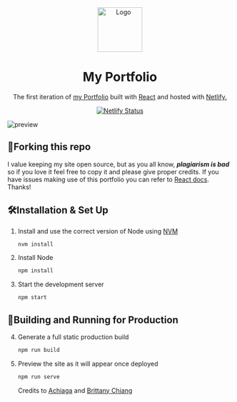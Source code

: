 <div align="center">
  <img alt="Logo" src="https://github.com/CrazyChickenDev/portfolio/blob/master/public/icon.png" width="100" />
</div>
<h1 align="center">
  My Portfolio
</h1>
<p align="center">
  The first iteration of <a href="https://nwaobidaniel.me" target="_blank">my Portfolio</a> built with <a href="https://reactjs.org/" target="_blank">React</a> and hosted with <a href="https://netlify.com/" target="_blank">Netlify.</a>
</p>
<p align="center">
  <a href="https://app.netlify.com/sites/crazychickendev/deploys" target="_blank">
    <img src="https://api.netlify.com/api/v1/badges/5c07aa83-582b-478e-a9a6-7341eb0a9484/deploy-status" alt="Netlify Status" />
  </a>
</p>

![preview](https://"")

## 🍴Forking this repo

I value keeping my site open source, but as you all know, _**plagiarism is bad**_ so if you love it feel free to copy it and please give proper credits. If you have issues making use of this portfolio you can refer to [React docs](https://reactjs.org/docs/getting-started.html). Thanks!

## 🛠Installation & Set Up

1. Install and use the correct version of Node using [NVM](https://github.com/nvm-sh/nvm)

   ```sh
   nvm install
   ```

2. Install Node

   ```sh
   npm install
   ```

3. Start the development server

   ```sh
   npm start
   ```

## 🚀Building and Running for Production

4. Generate a full static production build

   ```sh
   npm run build
   ```

5. Preview the site as it will appear once deployed

   ```sh
   npm run serve
   ```

   Credits to [Achiaga](https://github.com/Achiaga) and [Brittany Chiang](https://brittanychiang.com/)